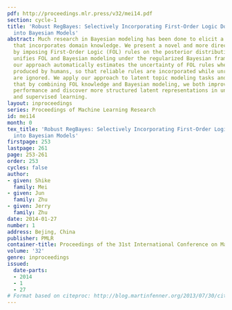 ```yaml
---
pdf: http://proceedings.mlr.press/v32/mei14.pdf
section: cycle-1
title: 'Robust RegBayes: Selectively Incorporating First-Order Logic Domain Knowledge
  into Bayesian Models'
abstract: Much research in Bayesian modeling has been done to elicit a prior distribution
  that incorporates domain knowledge. We present a novel and more direct approach
  by imposing First-Order Logic (FOL) rules on the posterior distribution. Our approach
  unifies FOL and Bayesian modeling under the regularized Bayesian framework. In addition,
  our approach automatically estimates the uncertainty of FOL rules when they are
  produced by humans, so that reliable rules are incorporated while unreliable ones
  are ignored. We apply our approach to latent topic modeling tasks and demonstrate
  that by combining FOL knowledge and Bayesian modeling, we both improve the task
  performance and discover more structured latent representations in unsupervised
  and supervised learning.
layout: inproceedings
series: Proceedings of Machine Learning Research
id: mei14
month: 0
tex_title: 'Robust RegBayes: Selectively Incorporating First-Order Logic Domain Knowledge
  into Bayesian Models'
firstpage: 253
lastpage: 261
page: 253-261
order: 253
cycles: false
author:
- given: Shike
  family: Mei
- given: Jun
  family: Zhu
- given: Jerry
  family: Zhu
date: 2014-01-27
number: 1
address: Bejing, China
publisher: PMLR
container-title: Proceedings of the 31st International Conference on Machine Learning
volume: '32'
genre: inproceedings
issued:
  date-parts:
  - 2014
  - 1
  - 27
# Format based on citeproc: http://blog.martinfenner.org/2013/07/30/citeproc-yaml-for-bibliographies/
---
```

